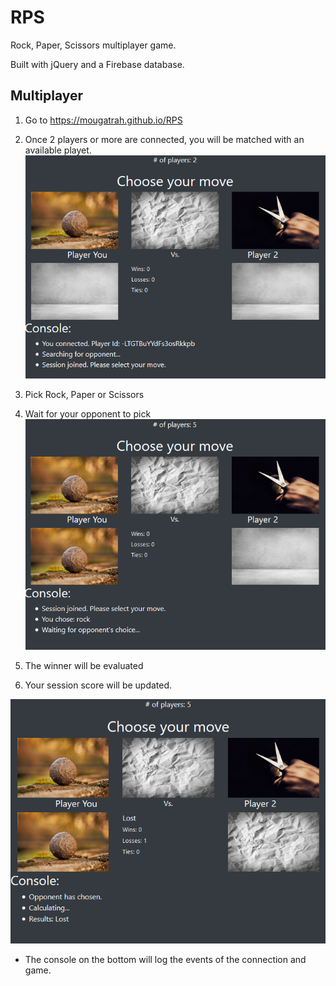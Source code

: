 # RPS

Rock, Paper, Scissors multiplayer game.

Built with jQuery and a Firebase database.

## Multiplayer

1. Go to https://mougatrah.github.io/RPS

2. Once 2 players or more are connected, you will be matched with an available playet.
![joining](./imgs/joining.png)

3. Pick Rock, Paper or Scissors 

4. Wait for your opponent to pick
![waiting](./imgs/waiting.png)

5. The winner will be evaluated

6. Your session score will be updated.

![calculating](./imgs/calculating.png)
- The console on the bottom will log the events of the connection and game.